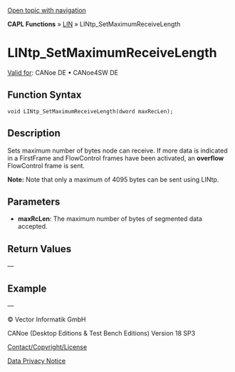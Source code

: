 [Open topic with navigation](../../../../../CANoeDEFamily.htm#Topics/CAPLFunctions/LIN/Functions/CAPLfunctionLINtpSetMaximumReceiveLength.md)

**CAPL Functions** » [LIN](../CAPLfunctionsLINOverview.md) » LINtp_SetMaximumReceiveLength

# LINtp_SetMaximumReceiveLength

[Valid for](../../../Shared/FeatureAvailability.md): CANoe DE • CANoe4SW DE

## Function Syntax

```plaintext
void LINtp_SetMaximumReceiveLength(dword maxRecLen);
```

## Description

Sets maximum number of bytes node can receive. If more data is indicated in a FirstFrame and FlowControl frames have been activated, an **overflow** FlowControl frame is sent.

**Note:** Note that only a maximum of 4095 bytes can be sent using LINtp.

## Parameters

- **maxRcLen**: The maximum number of bytes of segmented data accepted.

## Return Values

—

## Example

—

© Vector Informatik GmbH

CANoe (Desktop Editions & Test Bench Editions) Version 18 SP3

[Contact/Copyright/License](../../../Shared/ContactCopyrightLicense.md)

[Data Privacy Notice](https://www.vector.com/int/en/company/get-info/privacy-policy/)